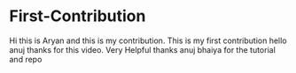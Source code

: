 # First-Contribution
Hi this is Aryan and this is my contribution.
This is my first contribution
hello anuj thanks for this video. Very Helpful
thanks anuj bhaiya for the tutorial and repo
